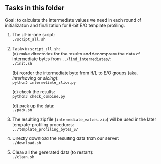## Tasks in this folder

Goal: to calculate the intermediate values we need in each round of initialization and finalization for 8-bit E/O template profiling.  

1. The all-in-one script:  
	`./script_all.sh`  

2. Tasks in `script_all.sh`:  
	(a) make directories for the results and decompress the data of intermediate bytes from `../find_intermediates/`:  
		`./init.sh`  

	(b) reorder the intermediate byte from H/L to E/O groups (aka. _interleaving_ or _slicing_):  
		`python3 intermediate_slice.py`  

	(c) check the results:  
		`python3 check_combine.py`

	(d) pack up the data:  
		`./pack.sh`  

4. The resulting zip file (`intermediate_values.zip`) will be used in the later template-profiling procedures:  
	`../template_profiling_bytes_S/`  

5. Directly download the resulting data from our server:  
	`./download.sh`  

6. Clean all the generated data (to restart):  
	`./clean.sh`  

 
